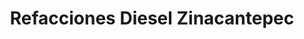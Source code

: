 ---
title: "Refacciones Diesel Zinacantepec"
url: /toluca-de-lerdo/refacciones-diesel-zinacantepec/
shop: Autoteile
---